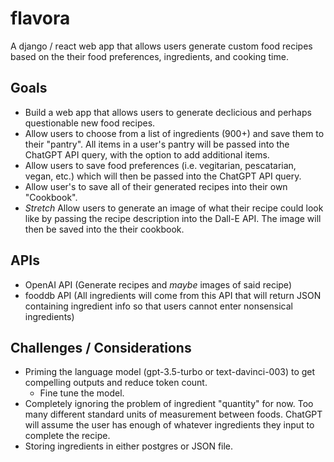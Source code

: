 # flavora

A django / react web app that allows users generate custom food recipes based on the their food preferences, ingredients, and cooking time.

## Goals

- Build a web app that allows users to generate declicious and perhaps questionable new food recipes.
- Allow users to choose from a list of ingredients (900+) and save them to their "pantry". All items in a user's pantry will be passed into the ChatGPT API query, with the option to add additional items.
- Allow users to save food preferences (i.e. vegitarian, pescatarian, vegan, etc.) which will then be passed into the ChatGPT API query.
- Allow user's to save all of their generated recipes into their own "Cookbook".
- *Stretch* Allow users to generate an image of what their recipe could look like by passing the recipe description into the Dall-E API. The image will then be saved into the their cookbook.

## APIs

- OpenAI API (Generate recipes and *maybe* images of said recipe)
- fooddb API (All ingredients will come from this API that will return JSON containing ingredient info so that users cannot enter nonsensical ingredients)

## Challenges / Considerations

- Priming the language model (gpt-3.5-turbo or text-davinci-003) to get compelling outputs and reduce token count.
  - Fine tune the model.
 - Completely ignoring the problem of ingredient "quantity" for now. Too many different standard units of measurement between foods. ChatGPT will assume the user has enough of whatever ingredients they input to complete the recipe.
 - Storing ingredients in either postgres or JSON file. 
